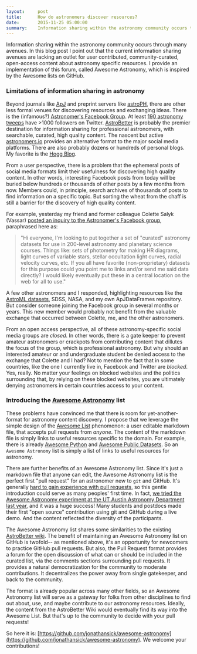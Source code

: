 ```yaml
---
layout:     post
title:      How do astronomers discover resources?
date:       2015-11-25 05:00:00
summary:    Information sharing within the astronomy community occurs through many avenues.  In this blog post I point out that the current information sharing avenues are lacking an outlet for user contributed, community-curated, open-access content about astronomy specific resources.  I provide an implementation of this forum, called [Awesome Astronomy](https://github.com/jonathansick/awesome-astronomy).
---
```


Information sharing within the astronomy community occurs through many avenues.  In this blog post I point out that the current information sharing avenues are lacking an outlet for user contributed, community-curated, open-access content about astronomy specific resources.  I provide an implementation of this forum, called Awesome Astronomy, which is inspired by the Awesome lists on GitHub.

### Limitations of information sharing in astronomy

Beyond journals like [ApJ](http://iopscience.iop.org/0004-637X/) and preprint servers like [astroPH](http://arxiv.org/list/astro-ph/new), there are other less formal venues for discovering resources and exchanging ideas.  There is the (infamous?) [Astronomer's Facebook Group](https://www.facebook.com/groups/123898011017097/).  At least [190 astronomy tweeps](http://truesciphi.org/ast.html) have >1000 followers on Twitter.  [AstroBetter](http://www.astrobetter.com) is probably the premier destination for information sharing for professional astronomers, with searchable, curated, high quality content.  The nascent but active [astronomers.io](http://www.astronomers.io) provides an alternative format to the major social media platforms.  There are also probably dozens or hundreds of personal blogs.  My favorite is the [Hogg Blog](http://hoggresearch.blogspot.com).

From a user perspective, there is a problem that the ephemeral posts of social media formats limit their usefulness for discovering high quality content.  In other words, interesting Facebook posts from today will be buried below hundreds or thousands of other posts by a few months from now.  Members could, in principle, search archives of thousands of posts to find information on a specific topic.  But sorting the wheat from the chaff is still a barrier for the discovery of high quality content.

For example, yesterday my friend and former colleague Colette Salyk (Vassar) [posted an inquiry to the Astronomer's Facebook group](https://www.facebook.com/groups/123898011017097/permalink/958829230857300/), paraphrased here as:
> "Hi everyone, I'm looking to put together a set of "curated" astronomy datasets for use in 200-level astronomy and planetary science courses. Things like: sets of photometry for making HR diagrams, light curves of variable stars, stellar occultation light curves, radial velocity curves, etc. If you all have favorite (non-proprietary) datasets for this purpose could you point me to links and/or send me said data directly? I would likely eventually put these in a central location on the web for all to use."

A few other astronomers and I responded, highlighting resources like the [AstroML datasets](http://www.astroml.org/user_guide/datasets.html), SDSS, NASA, and my own ApJDataFrames repository.  But consider someone joining the Facebook group in several months or years.  This new member would probably not benefit from the valuable exchange that occurred between Colette, me, and the other astronomers.

From an open access perspective, all of these astronomy-specific social media groups are *closed*.  In other words, there is a gate keeper to prevent amateur astronomers or crackpots from contributing content that dillutes the focus of the group, which is professional astronomy.  But why should an interested amateur or and undergraduate student be denied access to the exchange that Colette and I had?  Not to mention the fact that in some countries, like the one I currently live in, Facebook and Twitter are *blocked*.  Yes, really.  No matter your feelings on blocked websites and the politics surrounding that, by relying on these blocked websites, you are ultimately denying astronomers in certain countries access to your content.

### Introducing the [Awesome Astronomy](https://github.com/jonathansick/awesome-astronomy) list

These problems have convinced me that there is room for yet-another-format for astronomy content discovery.  I propose that we leverage the simple design of the [Awesome List](https://github.com/sindresorhus/awesome) phenomenon: a user editable markdown file, that accepts pull requests from *anyone*.  The content of the markdown file is simply links to useful resources specific to the domain.  For example, there is already [Awesome Python](https://github.com/vinta/awesome-python) and [Awesome Public Datasets](https://github.com/caesar0301/awesome-public-datasets).  So an `Awesome Astronomy` list is simply a list of links to useful resources for astronomy.

There are further benefits of an Awesome Astronomy list.  Since it's just a markdown file that anyone can edit, the Awesome Astronomy list is the perfect first "pull request" for an astronomer new to `git` and GitHub.  It's generally [hard to gain experience with pull requests](https://medium.com/@kentcdodds/first-timers-only-78281ea47455#.rat2059p1), so this gentle introduction could serve as many peoples' first time.  In fact, [we tried the Awesome Astronomy experiment at the UT Austin Astronomy Department last year](https://github.com/OttoStruve/awesome-astronomy-tools), and it was a huge success!  Many students and postdocs made their first "open source" contribution using git and GitHub during a live demo.  And the content reflected the diversity of the participants.

The Awesome Astronomy list shares some similarities to the existing [AstroBetter wiki](http://www.astrobetter.com/wiki/Wiki+Home).  The benefit of maintaining an Awesome Astronomy list on GitHub is twofold-- as mentioned above, it's an opportunity for newcomers to practice GitHub pull requests.  But also, the Pull Request format provides a forum for the open discussion of what can or should be included in the curated list, via the comments sections surrounding pull requests.  It provides a natural democratization for the community to moderate contributions.  It decentralizes the power away from single gatekeeper, and back to the community.

The format is already popular across many other fields, so an Awesome Astronomy list will serve as a gateway for folks from other disciplines to find out about, use, and maybe contribute to our astronomy resources.  Ideally, the content from the AstroBetter Wiki would eventually find its way into the Awesome List.  But that's up to the community to decide with your pull requests!

So here it is: [https://github.com/jonathansick/awesome-astronomy](https://github.com/jonathansick/awesome-astronomy).  We welcome your contributions!